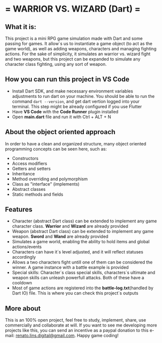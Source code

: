  # = WARRIOR VS. WIZARD (Dart) =

 ## What it is:

This project is a mini RPG game simulation made with Dart and some passing for games. It allow´s us to instantiate a game object (to act as the game world), as well as adding weapons, characters and managing fighting actions. For the sake of simplicity, it simulates an warrior vs. wizard fight and two weapons, but this project can be expanded to simulate any character class fighting, using any sort of weapon.

## How you can run this project in VS Code

* Install Dart SDK, and make necessary environment variables adjustments to run dart on your machine. You should be able to run the command ```dart --version```, and get dart vertion logged into your terminal. This step might be already configured if you use Flutter
* Have __VS Code__ with the __Code Runner__ plugin installed
* Open __main.dart__ file and run it with Ctrl + ALT + N

## About the object oriented approach

In order to have a clean and organized structure, many object oriented programming concepts can be seen here, such as:

* Constructors
* Access modifiers
* Getters and setters
* Inheritance
* Method overriding and polymorphism
* Class as "interface" (implements)
* Abstract classes
* Static methods and fields

## Features

* Character (abstract Dart class) can be extended to implement any game character class. __Warrior__ and __Wizard__ are already provided
* Weapon (abstract Dart class) can be extended to implement any game weapon. __Sword__ and __Wand__ are already provided
* Simulates a game world, enabling the ability to hold items and global actions/events
* Characters can have it´s level adjusted, and it will reflect statuses accordingly
* Allows a two characters fight untill one of them can be considered the winner. A game instance with a battle example is provided
* Special skills: Character´s class special skills, characters´s ultimate and weapon skills can unleash powerfull attacks. Both of these have a cooldown
* Most of game actions are registered into the __battle-log.txt__(handled by Dart IO) file. This is where you can check this project´s outputs

## More about

This is an 100% open project, feel free to study, implement, share, use commercially and collaborate at will. If you want to see me developing more projects like this, you can send an incentive as a paypal donation to this e-mail: renato.lins.digital@gmail.com. Happy game coding!
